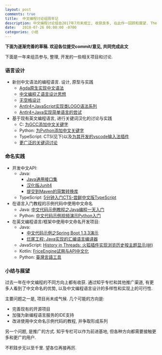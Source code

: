 ```yaml
---
layout: post
comments: true
title:  中文编程讨论组周年记
description: 中文编程讨论组自2017年7月末成立, 收获良多, 在此作一回顾和展望. The "Programming in Chinese" discussion group is one year old. Happy birthday to ourselves. Looking forward to more success in the future.
date:   2018-07-26 00:00:00 -0700
categories: 小结
---
```


**下面为逐渐完善的草稿. 欢迎各位提交commit/意见, 共同完成此文**

下面是一年来组员参与, 整理, 开发的一些相关项目和讨论.

### 语言设计

- 新创中文语法的编程语言. 设计, 原型与实践
  - [Agda原生实现中文语法](https://zhuanlan.zhihu.com/p/34805891)
  - [中文编程Ｚ语言设计思想](https://zhuanlan.zhihu.com/p/40356993)
  - [无空格设计](https://zhuanlan.zhihu.com/p/33248556)
  - [Antlr4+JavaScript实现类LOGO语法系列](https://zhuanlan.zhihu.com/p/32571516)
  - [Antlr4+Java实现简单语言的尝试](https://zhuanlan.zhihu.com/p/33871431)
- 基于现有英文编程语言, 进行关键词汉化的讨论与实践
  - C: [为GCC添加中文关键字](https://zhuanlan.zhihu.com/p/31376652)
  - Python: [为Python添加中文关键字](https://zhuanlan.zhihu.com/p/31159526)
  - TypeScript: CTS(见下)以及[为其开发的vscode输入法插件](https://github.com/program-in-chinese/CTS_Typewriting)
  - [更广泛的关键词讨论](https://github.com/program-in-chinese/overview/issues/40)

### 命名实践

- 开发中文API:
  - Java: 
    - [Java通用接口集](https://github.com/HL4A/hl4a-core)
    - [汉化版Junit4](https://github.com/program-in-chinese/junit4_in_chinese)
    - [提交到Maven的简繁转换库](https://github.com/program-in-chinese/zhconverter)
  - TypeScript: [5分钟入门CTS-尝鲜中文版TypeScript](https://zhuanlan.zhihu.com/p/36559989)
- 在语言入门教程的示例代码中使用中文命名
  - Java: [中文代码示例教程之Java编程一天入门](https://zhuanlan.zhihu.com/p/31185272)
  - Python: [中文代码示例视频演示Python入门](https://zhuanlan.zhihu.com/p/38324987)
- 在英文编程语言/框架中使用中文命名开发项目:
  - Java:
    - [中文代码示例之Spring Boot 1.3.3演示](https://zhuanlan.zhihu.com/p/31417833)
    - [烂尾工程: Java实现的汇编语言编译器](https://zhuanlan.zhihu.com/p/32607169)
  - JavaScript: [History in Threads: 火狐插件实现浏览历史按主题显示(树)](https://zhuanlan.zhihu.com/p/32973741)
  - Kotlin: [FriceEngine试用与API中文化](https://zhuanlan.zhihu.com/p/32242763)
  - Python: [臺灣言語工具](https://github.com/i3thuan5/tai5-uan5_gian5-gi2_kang1-ku7)

### 小结与展望

过去一年在中文编程的不同方向上都有收获. 通过知乎专栏和其他推广渠道, 有更多人看到了中文命名的优势, 以及中文编程语言设计的多样性和实现上的可行性. 

主要问题之一是, 项目尚未成气候. 几个可能的方向是:
- 完善现有的开源项目
- 加强为新编程语言服务的IDE支持
- 改进使用中文命名示例代码的教程, 并争取形成系列

另一个问题, 是推广的方式. 知乎专栏可以作为前进基地, 但各种方向都需要接触更多和更广的用户.

不积跬步无以至千里. 望各位再接再厉.

